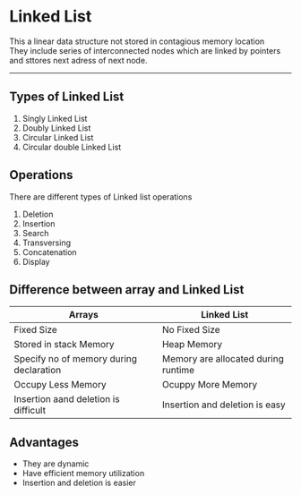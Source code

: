 #	Linked List
This a linear  data structure not stored in contagious memory location<br/>
They include series of interconnected nodes which are linked by pointers and sttores next adress of next node.
***
## Types of Linked List
1. Singly Linked List
2. Doubly Linked List
3. Circular Linked List
4. Circular double Linked List

## Operations
There are different types of Linked list operations
1. Deletion
2. Insertion
3. Search
4. Transversing
4. Concatenation
5. Display

## Difference between array and Linked List
| Arrays  | Linked List 
|---|----|
| Fixed Size | No Fixed Size |
| Stored in stack Memory | Heap Memory |
| Specify no of memory during declaration | Memory are allocated during runtime |
| Occupy Less Memory | Ocuppy More Memory |
| Insertion aand deletion is difficult | Insertion and deletion is easy |

### 


##	Advantages
- They are dynamic
- Have efficient memory utilization
- Insertion and deletion is easier

